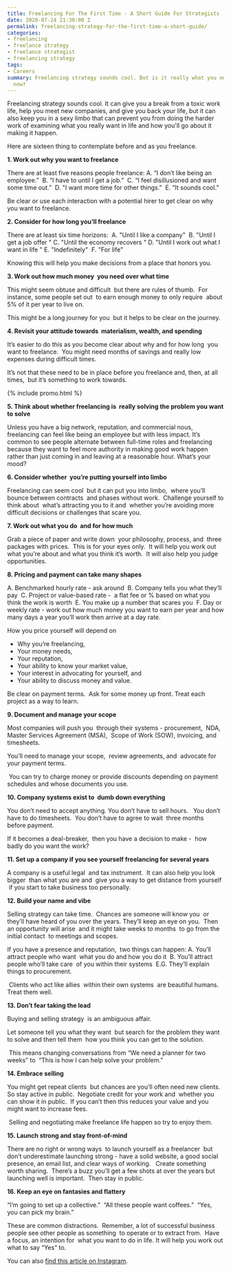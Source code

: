 ```yaml
---
title: Freelancing For The First Time - A Short Guide For Strategists
date: 2020-07-24 21:30:00 Z
permalink: freelancing-strategy-for-the-first-time-a-short-guide/
categories:
- freelancing
- freelance strategy
- freelance strategist
- freelancing strategy
tags:
- Careers
summary: Freelancing strategy sounds cool. But is it really what you need to do right
  now?
---
```




Freelancing strategy sounds cool. It can give you a break from a toxic work life, help you meet new companies, and give you back your life, but it can also keep you in a sexy limbo that can prevent you from doing the harder work of examining what you really want in life and how you'll go about it making it happen.

Here are sixteen thing to contemplate before and as you freelance.

**1. Work out why you want to freelance**

There are at least five reasons people freelance:
A. “I don’t like being an employee.”
 B. “I have to until I get a job.” 
C. “I feel disillusioned and want some time out.” 
D. "I want more time for other things.” 
E. “It sounds cool.”

Be clear or use each interaction with a potential hirer to get clear on why you want to freelance.

**2. Consider for how long you’ll freelance**

There are at least six time horizons:
 A. "Until I like a company"
 B. "Until I get a job offer "
C. "Until the economy recovers "
D. "Until I work out what I want in life "
E. "Indefinitely" 
F. "For life"

Knowing this will help you make decisions from a place that honors you.

**3. Work out how much money  you need over what time**

This might seem obtuse and difficult  but there are rules of thumb.  For instance, some people set out  to earn enough money to only require  about 5% of it per year to live on.   

This might be a long journey for you  but it helps to be clear on the journey.

**4. Revisit your attitude towards  materialism, wealth, and spending**

It’s easier to do this as you become clear about why and for how long  you want to freelance.  You might need months of savings and really low expenses during difficult times. 

It’s not that these need to be in place before you freelance and, then, at all times,  but it’s something to work towards.

{% include promo.html %}

**5. Think about whether freelancing is  really solving the problem you want to solve**

Unless you have a big network, reputation, and commercial nous, freelancing can feel like being an employee but with less impact. It’s common to see people alternate between full-time roles and freelancing because they want to feel more authority in making good work happen rather than just coming in and leaving at a reasonable hour. What’s your mood?

**6. Consider whether  you’re putting yourself into limbo**

Freelancing can seem cool  but it can put you into limbo,  where you’ll bounce between contracts  and phases without work.  Challenge yourself to think about  what’s attracting you to it and  whether you’re avoiding more difficult decisions or challenges that scare you.

**7. Work out what you do  and for how much**

Grab a piece of paper and write down  your philosophy, process, and  three packages with prices.  This is for your eyes only.  It will help you work out what you’re about and what you think it’s worth.  It will also help you judge opportunities.

**8. Pricing and payment can take many shapes**

A. Benchmarked hourly rate - ask around
 B. Company tells you what they’ll pay 
C. Project or value-based rate -  a flat fee or % based on what you think the work is worth
 E. You make up a number that scares you 
F. Day or weekly rate - work out how much money you want to earn per year and how many days a year you’ll work then arrive at a day rate.

How you price yourself will depend on
* Why you’re freelancing, 
* Your money needs, 
* Your reputation,
* Your ability to know your market value,
* Your interest in advocating for yourself, and 
* Your ability to discuss money and value.

Be clear on payment terms.  Ask for some money up front. Treat each project as a way to learn.

**9. Document and manage your scope**

Most companies will push you  through their systems - procurement,  NDA, Master Services Agreement (MSA),  Scope of Work (SOW), invoicing, and timesheets.

You’ll need to manage your scope,  review agreements, and  advocate for your payment terms. 

 You can try to charge money or provide discounts depending on payment schedules and whose documents you use.

**10. Company systems exist to  dumb down everything**

You don’t need to accept anything. 
You don’t have to sell hours.  
You don’t have to do timesheets.
 You don’t have to agree to wait  three months before payment. 

If it becomes a deal-breaker,  then you have a decision to make -  how badly do you want the work?

**11. Set up a company if you see yourself freelancing for several years**

A company is a useful legal  and tax instrument.  It can also help you look bigger  than what you are and  give you a way to get distance from yourself  if you start to take business too personally.

**12. Build your name and vibe**

Selling strategy can take time.  Chances are someone will know you  or they’ll have heard of you over the years. They’ll keep an eye on you.  Then an opportunity will arise  and it might take weeks to months  to go from the initial contact  to meetings and scopes. 

If you have a presence and reputation,  two things can happen:
A. You’ll attract people who want  what you do and how you do it
 B. You’ll attract people who’ll take care  of you within their systems 
E.G. They’ll explain things to procurement.

 Clients who act like allies  within their own systems  are beautiful humans.  Treat them well.

**13. Don’t fear taking the lead**

Buying and selling strategy  is an ambiguous affair.  

Let someone tell you what they want  but search for the problem they want to solve and then tell them  how you think you can get to the solution.

 This means changing conversations from “We need a planner for two weeks” to  “This is how I can help solve your problem.”

**14. Embrace selling**

You might get repeat clients  but chances are you’ll often need new clients.  So stay active in public.  Negotiate credit for your work and  whether you can show it in public.  If you can’t then this reduces your value and you might want to increase fees.

 Selling and negotiating make freelance life happen so try to enjoy them.

**15. Launch strong and stay front-of-mind**

There are no right or wrong ways  to launch yourself as a freelancer  but don’t underestimate launching strong - have a solid website, a good social presence, an email list, and clear ways of working.   Create something worth sharing.  There’s a buzz you’ll get a few shots at over the years but launching well is important.  Then stay in public.

**16. Keep an eye on fantasies and flattery**

“I’m going to set up a collective.” 
“All these people want coffees.” 
“Yes, you can pick my brain.” 

These are common distractions.  Remember, a lot of successful business people see other people as something  to operate or to extract from.  Have a focus, an intention for  what you want to do in life. It will help you work out what to say “Yes” to.

You can also [find this article on Instagram](https://www.instagram.com/markpollard/).